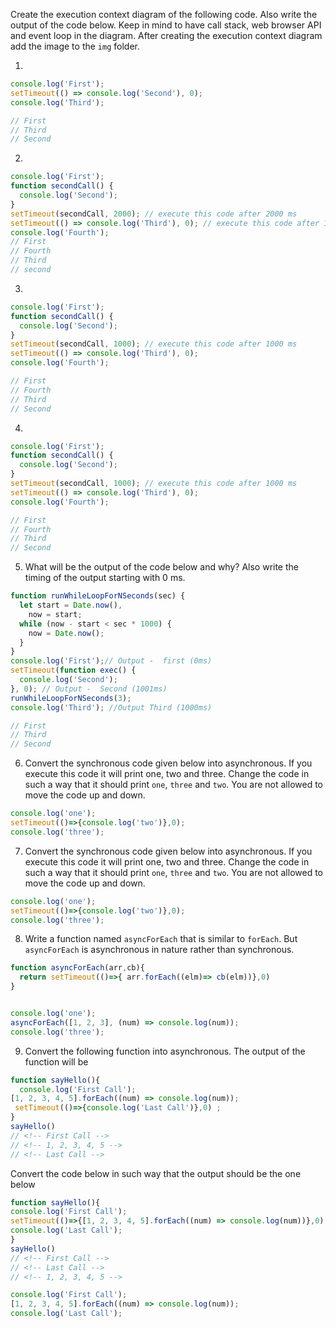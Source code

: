 Create the execution context diagram of the following code. Also write the output of the code below. Keep in mind to have call stack, web browser API and event loop in the diagram. After creating the execution context diagram add the image to the `img` folder.

1.

```js
console.log('First');
setTimeout(() => console.log('Second'), 0);
console.log('Third');

// First
// Third
// Second
```

2.

```js
console.log('First');
function secondCall() {
  console.log('Second');
}
setTimeout(secondCall, 2000); // execute this code after 2000 ms
setTimeout(() => console.log('Third'), 0); // execute this code after 1000 ms
console.log('Fourth');
// First
// Fourth
// Third
// second
```

3.

```js
console.log('First');
function secondCall() {
  console.log('Second');
}
setTimeout(secondCall, 1000); // execute this code after 1000 ms
setTimeout(() => console.log('Third'), 0);
console.log('Fourth');

// First
// Fourth
// Third
// Second
```

4.

```js
console.log('First');
function secondCall() {
  console.log('Second');
}
setTimeout(secondCall, 1000); // execute this code after 1000 ms
setTimeout(() => console.log('Third'), 0);
console.log('Fourth');

// First
// Fourth
// Third
// Second
```

5. What will be the output of the code below and why? Also write the timing of the output starting with 0 ms.

```js
function runWhileLoopForNSeconds(sec) {
  let start = Date.now(),
    now = start;
  while (now - start < sec * 1000) {
    now = Date.now();
  }
}
console.log('First');// Output -  first (0ms)
setTimeout(function exec() {
  console.log('Second');
}, 0); // Output -  Second (1001ms)
runWhileLoopForNSeconds(3); 
console.log('Third'); //Output Third (1000ms)

// First
// Third
// Second

```

6. Convert the synchronous code given below into asynchronous. If you execute this code it will print one, two and three. Change the code in such a way that it should print `one`, `three` and `two`. You are not allowed to move the code up and down.

```js
console.log('one');
setTimeout(()=>{console.log('two')},0);
console.log('three');
```

7. Convert the synchronous code given below into asynchronous. If you execute this code it will print one, two and three. Change the code in such a way that it should print `one`, `three` and `two`. You are not allowed to move the code up and down.

```js
console.log('one');
setTimeout(()=>{console.log('two')},0);
console.log('three');
```

8. Write a function named `asyncForEach` that is similar to `forEach`. But `asyncForEach` is asynchronous in nature rather than synchronous.

```js
function asyncForEach(arr,cb){
  return setTimeout(()=>{ arr.forEach((elm)=> cb(elm))},0) 
}


console.log('one');
asyncForEach([1, 2, 3], (num) => console.log(num));
console.log('three');
```

9. Convert the following function into asynchronous. The output of the function will be
```js
function sayHello(){
  console.log('First Call');
[1, 2, 3, 4, 5].forEach((num) => console.log(num));
 setTimeout(()=>{console.log('Last Call')},0) ;
} 
sayHello()
// <!-- First Call -->
// <!-- 1, 2, 3, 4, 5 -->
// <!-- Last Call -->
```
Convert the code below in such way that the output should be the one below
```js
function sayHello(){
console.log('First Call');
setTimeout(()=>{[1, 2, 3, 4, 5].forEach((num) => console.log(num))},0)
console.log('Last Call');
} 
sayHello()
// <!-- First Call -->
// <!-- Last Call -->
// <!-- 1, 2, 3, 4, 5 -->
```
```js
console.log('First Call');
[1, 2, 3, 4, 5].forEach((num) => console.log(num));
console.log('Last Call');
```
